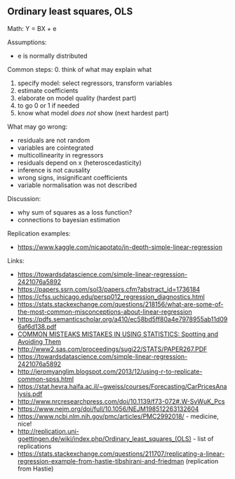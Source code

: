 ## Ordinary least squares, OLS

Math: Y = BX + e    

Assumptions:
   - e is normally distributed

Common steps:
   0. think of what may explain what
   1. specify model: select regressors, transform variables
   2. estimate coefficients
   3. elaborate on model quality (hardest part) 
   4. to go 0 or 1 if needed
   5. know what model *does not* show (next hardest part)

What may go wrong:
   - residuals are not random
   - variables are cointegrated 
   - multicollinearity in regressors 
   - residuals depend on x (heteroscedasticity)
   - inference is not causality
   - wrong signs, insignificant coefficients
   - variable normalisation was not described 

Discussion:
   - why sum of squares as a loss function?
   - connections to bayesian estimation 
   
Replication examples:
   - <https://www.kaggle.com/nicapotato/in-depth-simple-linear-regression>   

Links:

- https://towardsdatascience.com/simple-linear-regression-2421076a5892
- https://papers.ssrn.com/sol3/papers.cfm?abstract_id=1736184
- https://cfss.uchicago.edu/persp012_regression_diagnostics.html
- https://stats.stackexchange.com/questions/218156/what-are-some-of-the-most-common-misconceptions-about-linear-regression
- https://pdfs.semanticscholar.org/a410/ec58bd5ff80a4e7978955ab11d096af6d138.pdf
- [COMMON MISTEAKS MISTAKES IN USING STATISTICS: Spotting and Avoiding Them](https://web.ma.utexas.edu/users/mks/statmistakes/StatisticsMistakes.html)
- http://www2.sas.com/proceedings/sugi22/STATS/PAPER267.PDF
- https://towardsdatascience.com/simple-linear-regression-2421076a5892
- http://jeromyanglim.blogspot.com/2013/12/using-r-to-replicate-common-spss.html
- https://stat.hevra.haifa.ac.il/~gweiss/courses/Forecasting/CarPricesAnalysis.pdf
- http://www.nrcresearchpress.com/doi/10.1139/f73-072#.W-SvWuK_Pcs
- https://www.nejm.org/doi/full/10.1056/NEJM198512263132604
- https://www.ncbi.nlm.nih.gov/pmc/articles/PMC2992018/ - medicine, nice!
- http://replication.uni-goettingen.de/wiki/index.php/Ordinary_least_squares_(OLS) - list of replications
- https://stats.stackexchange.com/questions/211707/replicating-a-linear-regression-example-from-hastie-tibshirani-and-friedman (replication from Hastie)